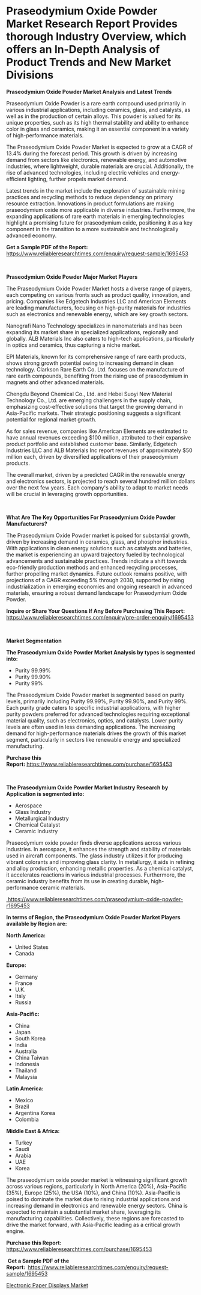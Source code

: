 <p><h1>Praseodymium Oxide Powder Market Research Report Provides thorough Industry Overview, which offers an In-Depth Analysis of Product Trends and New Market Divisions</h1></p><p><strong>Praseodymium Oxide Powder Market Analysis and Latest Trends</strong></p>
<p><p>Praseodymium Oxide Powder is a rare earth compound used primarily in various industrial applications, including ceramics, glass, and catalysts, as well as in the production of certain alloys. This powder is valued for its unique properties, such as its high thermal stability and ability to enhance color in glass and ceramics, making it an essential component in a variety of high-performance materials.</p><p>The Praseodymium Oxide Powder Market is expected to grow at a CAGR of 13.4% during the forecast period. This growth is driven by increasing demand from sectors like electronics, renewable energy, and automotive industries, where lightweight, durable materials are crucial. Additionally, the rise of advanced technologies, including electric vehicles and energy-efficient lighting, further propels market demand.</p><p>Latest trends in the market include the exploration of sustainable mining practices and recycling methods to reduce dependency on primary resource extraction. Innovations in product formulations are making praseodymium oxide more applicable in diverse industries. Furthermore, the expanding applications of rare earth materials in emerging technologies highlight a promising future for praseodymium oxide, positioning it as a key component in the transition to a more sustainable and technologically advanced economy.</p></p>
<p><strong>Get a Sample PDF of the Report:&nbsp;</strong> <a href="https://www.reliableresearchtimes.com/enquiry/request-sample/1695453?utm_campaign=2186&utm_medium=2&utm_source=Github&utm_content=ia&utm_term=27032025&utm_id=praseodymium-oxide-powder">https://www.reliableresearchtimes.com/enquiry/request-sample/1695453</a></p>
<p>&nbsp;</p>
<p><strong>Praseodymium Oxide Powder Major Market Players</strong></p>
<p><p>The Praseodymium Oxide Powder Market hosts a diverse range of players, each competing on various fronts such as product quality, innovation, and pricing. Companies like Edgetech Industries LLC and American Elements are leading manufacturers, focusing on high-purity materials for industries such as electronics and renewable energy, which are key growth sectors.</p><p>Nanografi Nano Technology specializes in nanomaterials and has been expanding its market share in specialized applications, regionally and globally. ALB Materials Inc also caters to high-tech applications, particularly in optics and ceramics, thus capturing a niche market.</p><p>EPI Materials, known for its comprehensive range of rare earth products, shows strong growth potential owing to increasing demand in clean technology. Clarkson Rare Earth Co. Ltd. focuses on the manufacture of rare earth compounds, benefiting from the rising use of praseodymium in magnets and other advanced materials.</p><p>Chengdu Beyond Chemical Co., Ltd. and Hebei Suoyi New Material Technology Co., Ltd. are emerging challengers in the supply chain, emphasizing cost-effective solutions that target the growing demand in Asia-Pacific markets. Their strategic positioning suggests a significant potential for regional market growth.</p><p>As for sales revenue, companies like American Elements are estimated to have annual revenues exceeding $100 million, attributed to their expansive product portfolio and established customer base. Similarly, Edgetech Industries LLC and ALB Materials Inc report revenues of approximately $50 million each, driven by diversified applications of their praseodymium products.</p><p>The overall market, driven by a predicted CAGR in the renewable energy and electronics sectors, is projected to reach several hundred million dollars over the next few years. Each company's ability to adapt to market needs will be crucial in leveraging growth opportunities.</p></p>
<p>&nbsp;</p>
<p><strong>What Are The Key Opportunities For Praseodymium Oxide Powder Manufacturers?</strong></p>
<p><p>The Praseodymium Oxide Powder market is poised for substantial growth, driven by increasing demand in ceramics, glass, and phosphor industries. With applications in clean energy solutions such as catalysts and batteries, the market is experiencing an upward trajectory fueled by technological advancements and sustainable practices. Trends indicate a shift towards eco-friendly production methods and enhanced recycling processes, further propelling market dynamics. Future outlook remains positive, with projections of a CAGR exceeding 5% through 2030, supported by rising industrialization in emerging economies and ongoing research in advanced materials, ensuring a robust demand landscape for Praseodymium Oxide Powder.</p></p>
<p><strong>Inquire or Share Your Questions If Any Before Purchasing This Report:</strong> <a href="https://www.reliableresearchtimes.com/enquiry/pre-order-enquiry/1695453?utm_campaign=2186&utm_medium=2&utm_source=Github&utm_content=ia&utm_term=27032025&utm_id=praseodymium-oxide-powder">https://www.reliableresearchtimes.com/enquiry/pre-order-enquiry/1695453</a></p>
<p>&nbsp;</p>
<p><strong>Market Segmentation</strong></p>
<p><strong>The Praseodymium Oxide Powder Market Analysis by types is segmented into:</strong></p>
<p><ul><li>Purity 99.99%</li><li>Purity 99.90%</li><li>Purity 99%</li></ul></p>
<p><p>The Praseodymium Oxide Powder market is segmented based on purity levels, primarily including Purity 99.99%, Purity 99.90%, and Purity 99%. Each purity grade caters to specific industrial applications, with higher purity powders preferred for advanced technologies requiring exceptional material quality, such as electronics, optics, and catalysts. Lower purity levels are often used in less demanding applications. The increasing demand for high-performance materials drives the growth of this market segment, particularly in sectors like renewable energy and specialized manufacturing.</p></p>
<p><strong>Purchase this Report:&nbsp;</strong><a href="https://www.reliableresearchtimes.com/purchase/1695453?utm_campaign=2186&utm_medium=2&utm_source=Github&utm_content=ia&utm_term=27032025&utm_id=praseodymium-oxide-powder">https://www.reliableresearchtimes.com/purchase/1695453</a></p>
<p>&nbsp;</p>
<p><strong>The Praseodymium Oxide Powder Market Industry Research by Application is segmented into:</strong></p>
<p><ul><li>Aerospace</li><li>Glass Industry</li><li>Metallurgical Industry</li><li>Chemical Catalyst</li><li>Ceramic Industry</li></ul></p>
<p><p>Praseodymium oxide powder finds diverse applications across various industries. In aerospace, it enhances the strength and stability of materials used in aircraft components. The glass industry utilizes it for producing vibrant colorants and improving glass clarity. In metallurgy, it aids in refining and alloy production, enhancing metallic properties. As a chemical catalyst, it accelerates reactions in various industrial processes. Furthermore, the ceramic industry benefits from its use in creating durable, high-performance ceramic materials.</p></p>
<p><a href="https://www.reliableresearchtimes.com/praseodymium-oxide-powder-r1695453?utm_campaign=2186&utm_medium=2&utm_source=Github&utm_content=ia&utm_term=27032025&utm_id=praseodymium-oxide-powder">&nbsp;https://www.reliableresearchtimes.com/praseodymium-oxide-powder-r1695453</a></p>
<p><strong>In terms of Region, the Praseodymium Oxide Powder Market Players available by Region are:</strong></p>
<p>
    <p> <strong> North America: </strong>
        <ul>
            <li>United States</li>
            <li>Canada</li>
        </ul>
        </p> 
    <p> <strong> Europe: </strong>
        <ul>
            <li>Germany</li>
            <li>France</li>
            <li>U.K.</li>
            <li>Italy</li>
            <li>Russia</li>
        </ul>
        </p> 
    <p> <strong> Asia-Pacific: </strong>
        <ul>
            <li>China</li>
            <li>Japan</li>
            <li>South Korea</li>
            <li>India</li>
            <li>Australia</li>
            <li>China Taiwan</li>
            <li>Indonesia</li>
            <li>Thailand</li>
            <li>Malaysia</li>
        </ul>
        </p> 
    <p> <strong> Latin America: </strong>
        <ul>
            <li>Mexico</li>
            <li>Brazil</li>
            <li>Argentina Korea</li>
            <li>Colombia</li>
        </ul>
        </p> 
    <p> <strong> Middle East & Africa: </strong>
        <ul>
            <li>Turkey</li>
            <li>Saudi</li>
            <li>Arabia</li>
            <li>UAE</li>
            <li>Korea</li>
        </ul>
    </p>
    </p>
<p><p>The praseodymium oxide powder market is witnessing significant growth across various regions, particularly in North America (20%), Asia-Pacific (35%), Europe (25%), the USA (10%), and China (10%). Asia-Pacific is poised to dominate the market due to rising industrial applications and increasing demand in electronics and renewable energy sectors. China is expected to maintain a substantial market share, leveraging its manufacturing capabilities. Collectively, these regions are forecasted to drive the market forward, with Asia-Pacific leading as a critical growth engine.</p></p>
<p><strong>Purchase this Report: </strong><a href="https://www.reliableresearchtimes.com/purchase/1695453?utm_campaign=2186&utm_medium=2&utm_source=Github&utm_content=ia&utm_term=27032025&utm_id=praseodymium-oxide-powder">https://www.reliableresearchtimes.com/purchase/1695453</a></p>
<p>&nbsp;<strong>Get a Sample PDF of the Report:&nbsp;&nbsp;</strong><a href="https://www.reliableresearchtimes.com/enquiry/request-sample/1695453?utm_campaign=2186&utm_medium=2&utm_source=Github&utm_content=ia&utm_term=27032025&utm_id=praseodymium-oxide-powder">https://www.reliableresearchtimes.com/enquiry/request-sample/1695453</a></p>
<p><strong></strong></p>
<p><p><a href="https://github.com/julyju69/Market-Research-Report-List-6/blob/main/electronic-paper-displays-market.md?utm_campaign=2186&utm_medium=2&utm_source=Github&utm_content=ia&utm_term=27032025&utm_id=praseodymium-oxide-powder">Electronic Paper Displays Market</a></p></p>